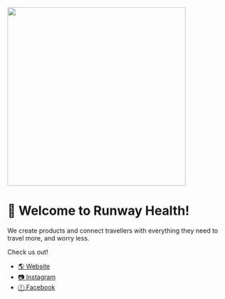 <img src="https://user-images.githubusercontent.com/7104847/177822346-d116952b-3c5f-4b31-8031-fc6c908b4017.png" width="400px" />

# 👋 Welcome to Runway Health!

We create products and connect travellers with everything they need to travel more, and worry less.

Check us out!

* <a href="https://runwayhealth.com" target="_blank">🌎 Website</a>
* <a href="https://instagram.com/joinrunway" target="_blank">📷 Instagram</a>
* <a href="https://facebook.com/joinrunway" target="_blank">ⓕ Facebook</a>
